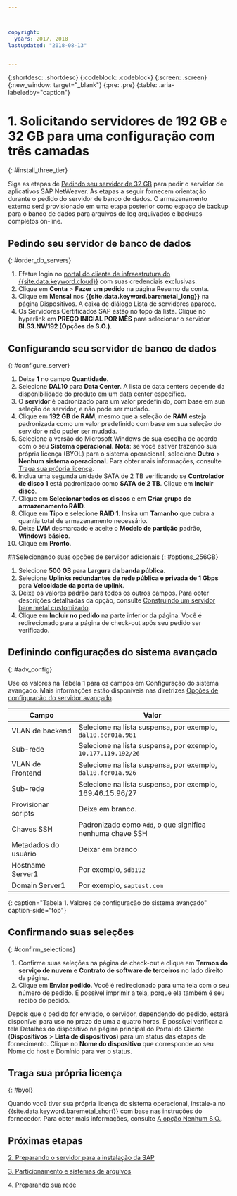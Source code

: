 ```yaml
---



copyright:
  years: 2017, 2018
lastupdated: "2018-08-13"


---
```


{:shortdesc: .shortdesc}
{:codeblock: .codeblock}
{:screen: .screen}
{:new_window: target="_blank"}
{:pre: .pre}
{:table: .aria-labeledby="caption"}

# 1. Solicitando servidores de 192 GB e 32 GB para uma configuração com três camadas
{: #install_three_tier}

Siga as etapas de [Pedindo seu servidor de 32 GB](/docs/infrastructure/sap-netweaver-ms-qrg/ms-set-up-infrastructure-32GB.html#order_32GB) para pedir o servidor de aplicativos SAP NetWeaver. As etapas a seguir fornecem orientação durante o pedido do servidor de banco de dados. O armazenamento externo será provisionado em uma etapa posterior como espaço de backup para o banco de dados para arquivos de log arquivados e backups completos on-line.

## Pedindo seu servidor de banco de dados
{: #order_db_servers}

1. Efetue login no [portal do cliente de infraestrutura do {{site.data.keyword.cloud}}](https://control.softlayer.com) com suas credenciais exclusivas.
2. Clique em **Conta** > **Fazer um pedido** na página Resumo da conta.
3. Clique em **Mensal** nos **{{site.data.keyword.baremetal_long}}** na página Dispositivos. A caixa de diálogo Lista de servidores aparece.
4. Os Servidores Certificados SAP estão no topo da lista. Clique no hyperlink em **PREÇO INICIAL POR MÊS** para selecionar o servidor **BI.S3.NW192 (Opções de S.O.)**.

## Configurando seu servidor de banco de dados
{: #configure_server}

1. Deixe **1** no campo **Quantidade**.
2. Selecione **DAL10** para **Data Center**. A lista de data centers depende da disponibilidade do produto em um data center específico.
3. O **servidor** é padronizado para um valor predefinido, com base em sua seleção de servidor, e não pode ser mudado.
4. Clique em **192 GB de RAM**, mesmo que a seleção de **RAM** esteja padronizada como um valor predefinido com base em sua seleção do servidor e não puder ser mudada.
5. Selecione a versão do Microsoft Windows de sua escolha de acordo com o seu **Sistema operacional**. **Nota**: se você estiver trazendo sua própria licença (BYOL) para o sistema operacional, selecione **Outro** > **Nenhum sistema operacional**. Para obter mais informações, consulte [Traga sua própria licença](#byol).
6. Inclua uma segunda unidade SATA de 2 TB verificando se **Controlador de disco 1**
está padronizado como **SATA de 2 TB**. Clique em **Incluir disco**.
7. Clique em **Selecionar todos os discos** e em **Criar grupo de armazenamento RAID**.
8. Clique em **Tipo** e selecione **RAID 1**. Insira um **Tamanho** que cubra a quantia total de armazenamento necessário.
9. Deixe **LVM** desmarcado e aceite o **Modelo de partição** padrão, **Windows básico**.
10. Clique em **Pronto**.

##Selecionando suas opções de servidor adicionais
{: #options_256GB}

1. Selecione **500 GB** para **Largura da banda pública**.
2. Selecione **Uplinks redundantes de rede pública e privada de 1 Gbps** para **Velocidade da porta de uplink**.
3. Deixe os valores padrão para todos os outros campos. Para obter descrições detalhadas da opção, consulte [Construindo um servidor bare metal customizado](https://console.bluemix.net/docs/bare-metal/baremetal-provision.html#addl-server-options).
10. Clique em **Incluir no pedido** na parte inferior da página. Você é redirecionado para a página de check-out após seu pedido ser verificado.

## Definindo configurações do sistema avançado
{: #adv_config}

Use os valores na Tabela 1 para os campos em Configuração do sistema avançado. Mais informações
estão disponíveis nas diretrizes [Opções
de configuração do servidor avançado](https://console.bluemix.net/docs/bare-metal/baremetal-provision.html#adv-system-config).

|              Campo               |      Valor                                                           |
| -------------------------------- | -------------------------------------------------------------------- |
|VLAN de backend                      | Selecione na lista suspensa, por exemplo, `dal10.bcr01a.981`      |
|Sub-rede                            | Selecione na lista suspensa, por exemplo, `10.177.119.192/26`     |
|VLAN de Frontend                     | Selecione na lista suspensa, por exemplo, `dal10.fcr01a.926`      |
|Sub-rede                            | Selecione na lista suspensa, por exemplo, 169.46.15.96/27         |
|Provisionar scripts                 | Deixe em branco.                                                         |
|Chaves SSH                          | Padronizado como `Add`, o que significa nenhuma chave SSH                            |
|Metadados do usuário                     | Deixar em branco                                                          |
|Hostname Server1                  | Por exemplo, `sdb192`                                                |
|Domain Server1                    | Por exemplo, `saptest.com`                                           |
{: caption="Tabela 1. Valores de configuração do sistema avançado" caption-side="top"}

## Confirmando suas seleções
{: #confirm_selections}

1. Confirme suas seleções na página de check-out e clique em **Termos do serviço de nuvem** e **Contrato de software de terceiros** no lado direito da página.
2. Clique em **Enviar pedido**. Você é redirecionado para uma tela com o seu número de pedido. É possível imprimir a tela, porque ela também é seu recibo do pedido.

Depois que o pedido for enviado, o servidor, dependendo do pedido, estará disponível para uso no prazo de uma a quatro horas. É possível verificar a tela Detalhes do dispositivo na página principal do Portal do Cliente (**Dispositivos** > **Lista de dispositivos**) para um status das etapas de fornecimento. Clique no **Nome do dispositivo** que corresponde ao seu Nome do host e Domínio para ver o status.

## Traga sua própria licença
{: #byol}

Quando você tiver sua própria licença do sistema operacional, instale-a no {{site.data.keyword.baremetal_short}} com base nas instruções do fornecedor. Para obter mais informações, consulte [A opção Nenhum S.O.](https://console.bluemix.net/docs/bare-metal/introduction-no-os.html#how-to-install-an-operating-system-on-a-no-os-server-).

## Próximas etapas

  [2. Preparando o servidor para a instalação da SAP](/docs/infrastructure/sap-netweaver-ms-qrg/ms-prepare-server-256GB.html)
  
  [3. Particionamento e sistemas de arquivos](/docs/infrastructure/sap-netweaver-ms-qrg/ms-partition-256GB.html)
  
  [4. Preparando sua rede](/docs/infrastructure/sap-netweaver-ms-qrg/ms-prepare-network.html#network)
